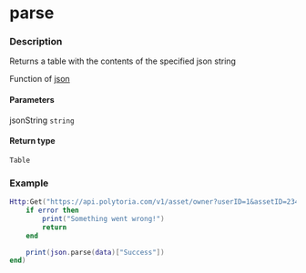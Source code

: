 # parse

### Description

Returns a table with the contents of the specified json string

Function of [json](../../)

#### Parameters

jsonString `string`

#### Return type

`Table`

### Example

```lua
Http:Get("https://api.polytoria.com/v1/asset/owner?userID=1&assetID=234", function (data, error, errmsg)
    if error then
        print("Something went wrong!")
        return
    end

    print(json.parse(data)["Success"])
end)
```

